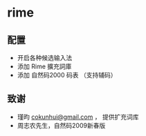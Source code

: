# rime


## 配置

- 开启各种候选输入法
- 添加 Rime 擴充詞庫
- 添加 自然码2000 码表 （支持辅码）

## 致谢

- 瑾昀 <cokunhui@gmail.com> ， 提供扩充词库
- 周志农先生，自然码2009新春版

